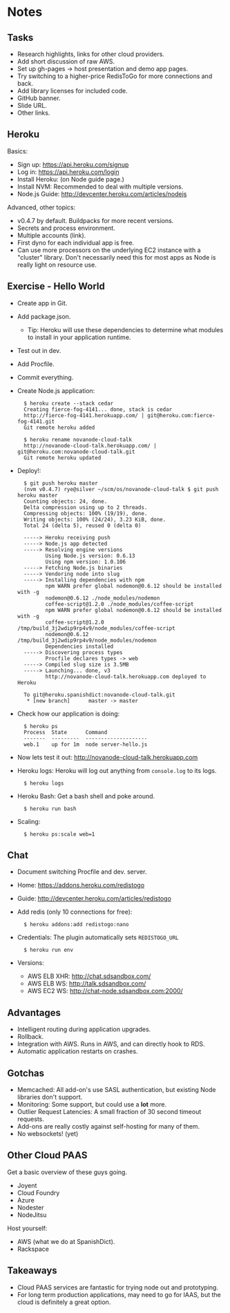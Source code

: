 Notes
=====

Tasks
-----
* Research highlights, links for other cloud providers.
* Add short discussion of raw AWS.
* Set up gh-pages -> host presentation and demo app pages.
* Try switching to a higher-price RedisToGo for more connections and back.
* Add library licenses for included code.
* GitHub banner.
* Slide URL.
* Other links.


Heroku
------
Basics:

* Sign up: https://api.heroku.com/signup
* Log in: https://api.heroku.com/login
* Install Heroku: (on Node guide page.)
* Install NVM: Recommended to deal with multiple versions.
* Node.js Guide: http://devcenter.heroku.com/articles/nodejs

Advanced, other topics:

* v0.4.7 by default. Buildpacks for more recent versions.
* Secrets and process environment.
* Multiple accounts (link).
* First dyno for each individual app is free.
* Can use more processors on the underlying EC2 instance with a "cluster" library. Don't necessarily need this for most apps as Node is really light on resource use.

Exercise - Hello World
----------------------
* Create app in Git.
* Add package.json.
    * Tip: Heroku will use these dependencies to determine what
      modules to install in your application runtime.
* Test out in dev.
* Add Procfile.
* Commit everything.
* Create Node.js application:

        $ heroku create --stack cedar
        Creating fierce-fog-4141... done, stack is cedar
        http://fierce-fog-4141.herokuapp.com/ | git@heroku.com:fierce-fog-4141.git
        Git remote heroku added

        $ heroku rename novanode-cloud-talk
        http://novanode-cloud-talk.herokuapp.com/ | git@heroku.com:novanode-cloud-talk.git
        Git remote heroku updated

* Deploy!:

        $ git push heroku master
        (nvm v0.4.7) rye@silver ~/scm/os/novanode-cloud-talk $ git push heroku master
        Counting objects: 24, done.
        Delta compression using up to 2 threads.
        Compressing objects: 100% (19/19), done.
        Writing objects: 100% (24/24), 3.23 KiB, done.
        Total 24 (delta 5), reused 0 (delta 0)

        -----> Heroku receiving push
        -----> Node.js app detected
        -----> Resolving engine versions
               Using Node.js version: 0.6.13
               Using npm version: 1.0.106
        -----> Fetching Node.js binaries
        -----> Vendoring node into slug
        -----> Installing dependencies with npm
               npm WARN prefer global nodemon@0.6.12 should be installed with -g
               nodemon@0.6.12 ./node_modules/nodemon
               coffee-script@1.2.0 ./node_modules/coffee-script
               npm WARN prefer global nodemon@0.6.12 should be installed with -g
               coffee-script@1.2.0 /tmp/build_3j2wdip9rp4v9/node_modules/coffee-script
               nodemon@0.6.12 /tmp/build_3j2wdip9rp4v9/node_modules/nodemon
               Dependencies installed
        -----> Discovering process types
               Procfile declares types -> web
        -----> Compiled slug size is 3.5MB
        -----> Launching... done, v3
               http://novanode-cloud-talk.herokuapp.com deployed to Heroku

        To git@heroku.spanishdict:novanode-cloud-talk.git
         * [new branch]      master -> master

* Check how our application is doing:

        $ heroku ps
        Process  State      Command
        -------  ---------  --------------------
        web.1    up for 1m  node server-hello.js

* Now lets test it out: http://novanode-cloud-talk.herokuapp.com

* Heroku logs: Heroku will log out anything from `console.log` to its logs.

        $ heroku logs

* Heroku Bash: Get a bash shell and poke around.

        $ heroku run bash

* Scaling:

        $ heroku ps:scale web=1

Chat
----
* Document switching Procfile and dev. server.
* Home: https://addons.heroku.com/redistogo
* Guide: http://devcenter.heroku.com/articles/redistogo
* Add redis (only 10 connections for free):

        $ heroku addons:add redistogo:nano

* Credentials: The plugin automatically sets `REDISTOGO_URL`

        $ heroku run env

* Versions:

    * AWS ELB XHR: http://chat.sdsandbox.com/
    * AWS ELB WS: http://talk.sdsandbox.com/
    * AWS EC2 WS: http://chat-node.sdsandbox.com:2000/

Advantages
----------
* Intelligent routing during application upgrades.
* Rollback.
* Integration with AWS. Runs in AWS, and can directly hook to RDS.
* Automatic application restarts on crashes.

Gotchas
-------
* Memcached: All add-on's use SASL authentication, but existing Node libraries
  don't support.
* Monitoring: Some support, but could use a **lot** more.
* Outlier Request Latencies: A small fraction of 30 second timeout requests.
* Add-ons are really costly against self-hosting for many of them.
* No websockets! (yet)


Other Cloud PAAS
----------------
Get a basic overview of these guys going.

* Joyent
* Cloud Foundry
* Azure
* Nodester
* NodeJitsu

Host yourself:

* AWS (what we do at SpanishDict).
* Rackspace

Takeaways
---------
* Cloud PAAS services are fantastic for trying node out and prototyping.
* For long term production applications, may need to go for IAAS, but the cloud is definitely a great option.
